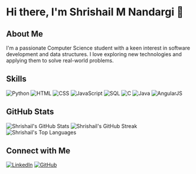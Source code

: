 # Hi there, I'm Shrishail M Nandargi 👋

## About Me
I'm a passionate Computer Science student with a keen interest in software development and data structures. I love exploring new technologies and applying them to solve real-world problems.

## Skills
![Python](https://img.icons8.com/color/48/000000/python.png)
![HTML](https://img.icons8.com/color/48/000000/html-5.png)
![CSS](https://img.icons8.com/color/48/000000/css3.png)
![JavaScript](https://img.icons8.com/color/48/000000/javascript.png)
![SQL](https://img.icons8.com/color/48/000000/sql.png)
![C](https://img.icons8.com/color/48/000000/c-programming.png)
![Java](https://img.icons8.com/color/48/000000/java-coffee-cup-logo.png)
![AngularJS](https://img.icons8.com/color/48/000000/angularjs.png)

<section class="stats">
        <h2>GitHub Stats</h2>
        <img src="https://github-readme-stats.vercel.app/api?username=ShrishailMN&show_icons=true&theme=radical" alt="Shrishail's GitHub Stats">
        <img src="https://github-readme-streak-stats.herokuapp.com/?user=ShrishailMN&theme=radical" alt="Shrishail's GitHub Streak">
        <img src="https://github-readme-stats.vercel.app/api/top-langs/?username=ShrishailMN&layout=compact&theme=radical" alt="Shrishail's Top Languages">
    </section>

## Connect with Me
[![LinkedIn](https://img.shields.io/badge/-LinkedIn-blue?style=flat-square&logo=LinkedIn&logoColor=white)](https://www.linkedin.com/in/shrishail-m-n-4b3997270/)
[![GitHub](https://img.shields.io/badge/-GitHub-black?style=flat-square&logo=GitHub&logoColor=white)](https://github.com/ShrishailMN)
